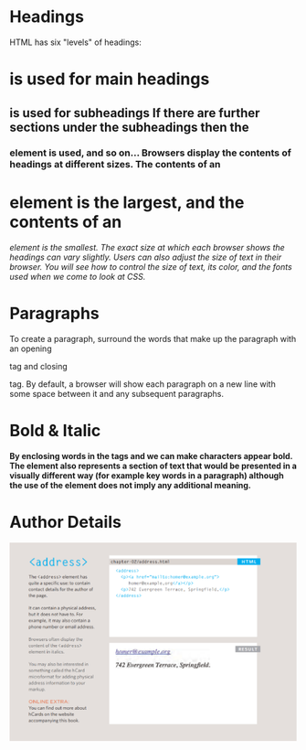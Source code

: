 # Headings

HTML has six "levels" of 
headings:
<h1> is used for main headings
<h2> is used for subheadings
If there are further sections 
under the subheadings then the 
<h3> element is used, and so 
on...
Browsers display the contents of 
headings at different sizes. The 
contents of an <h1> element is 
the largest, and the contents of 
an <h6> element is the smallest. 
The exact size at which each 
browser shows the headings 
can vary slightly. Users can also 
adjust the size of text in their 
browser. You will see how to 
control the size of text, its color, 
and the fonts used when we 
come to look at CSS.

# Paragraphs
<p>
To create a paragraph, surround 
the words that make up the 
paragraph with an opening <p>
tag and closing </p> tag.
By default, a browser will show 
each paragraph on a new line 
with some space between it and 
any subsequent paragraphs.

# Bold & Italic
<b>
By enclosing words in the tags 
<b> and </b> we can make 
characters appear bold.
The <b> element also represents 
a section of text that would be 
presented in a visually different 
way (for example key words in a 
paragraph) although the use of 
the <b> element does not imply 
any additional meaning.

# Author Details
![example](ss11.png)